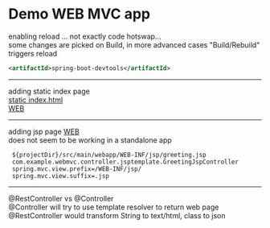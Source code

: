 Demo WEB MVC app
=
enabling reload ... not exactly code hotswap...  
some changes are picked on Build,
in more advanced cases "Build/Rebuild" triggers reload
```xml
<artifactId>spring-boot-devtools</artifactId>
```
___
adding static index page  
[static index.html](src/main/resources/static/index.html)  
[WEB](http://localhost:8080/)

___
adding jsp page
[WEB](http://localhost:8080/jsptemplates/greeting)  
does not seem to be working in a standalone app
```
 ${projectDir}/src/main/webapp/WEB-INF/jsp/greeting.jsp
 com.example.webmvc.controller.jsptemplate.GreetingJspController
 spring.mvc.view.prefix=/WEB-INF/jsp/
 spring.mvc.view.suffix=.jsp
```
___
@RestController vs @Controller  
@Controller will try to use template resolver to return web page  
@RestController would transform String to text/html, class to json